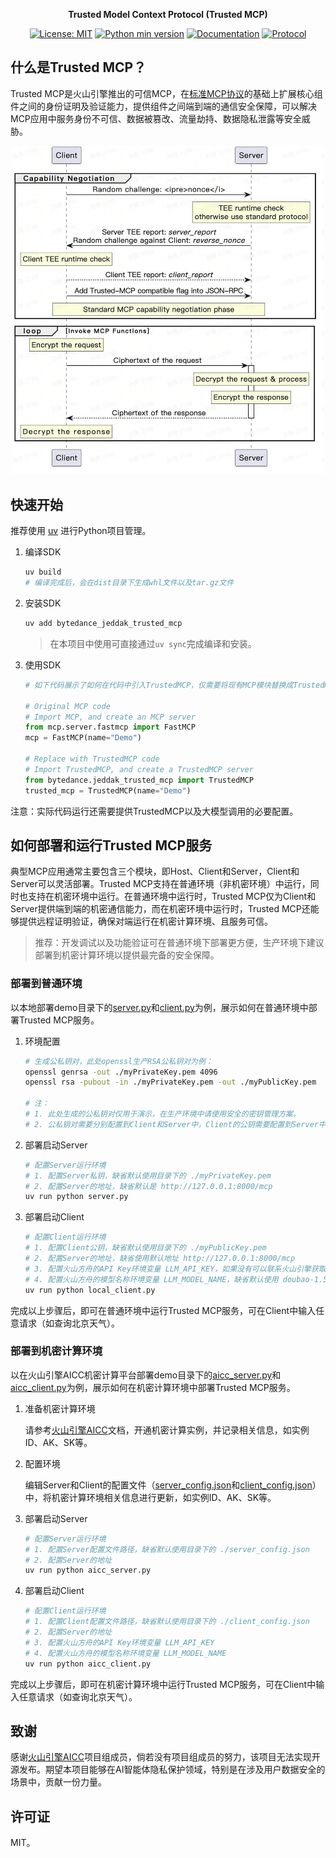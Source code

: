 <div align="center">

<strong>Trusted Model Context Protocol (Trusted MCP)</strong>

<!-- [![PyPI version](https://badge.fury.io/py/bytedance-jeddak-trusted-mcp.svg)](https://badge.fury.io/py/bytedance-jeddak-trusted-mcp)   -->
<!-- [![Python versions](https://img.shields.io/pypi/pyversions/bytedance-jeddak-trusted-mcp)](https://pypi.org/project/bytedance-jeddak-trusted-mcp/)   -->
[![License: MIT](https://img.shields.io/badge/License-MIT-yellow.svg)](./LICENSE)  [![Python min version](https://img.shields.io/badge/python-%3E%3D%203.11-blue.svg)](https://www.python.org/downloads/release/python-3110/)  [![Documentation](https://img.shields.io/badge/docs-latest-blue.svg)](./README.md)  [![Protocol](https://img.shields.io/badge/protocol-MCP-blue)](https://modelcontextprotocol.io/)

</div>

## 什么是Trusted MCP？

Trusted MCP是火山引擎推出的可信MCP，在[标准MCP协议](https://modelcontextprotocol.io/)的基础上扩展核心组件之间的身份证明及验证能力，提供组件之间端到端的通信安全保障，可以解决MCP应用中服务身份不可信、数据被篡改、流量劫持、数据隐私泄露等安全威胁。

<p align="center">
  <img src="./docs/trusted-mcp-1.png.jpg" width="500">
</p>

## 快速开始

推荐使用 [uv](https://docs.astral.sh/uv/getting-started/installation/#installing-uv) 进行Python项目管理。

1. 编译SDK
    ```bash
    uv build
    # 编译完成后，会在dist目录下生成whl文件以及tar.gz文件
    ```

2. 安装SDK
    ```bash
    uv add bytedance_jeddak_trusted_mcp
    ```
    > 在本项目中使用可直接通过`uv sync`完成编译和安装。


3. 使用SDK
    ```python
    # 如下代码展示了如何在代码中引入TrustedMCP，仅需要将现有MCP模块替换成TrustedMCP模块即可。

    # Original MCP code
    # Import MCP, and create an MCP server
    from mcp.server.fastmcp import FastMCP
    mcp = FastMCP(name="Demo")

    # Replace with TrustedMCP code
    # Import TrustedMCP, and create a TrustedMCP server
    from bytedance.jeddak_trusted_mcp import TrustedMCP
    trusted_mcp = TrustedMCP(name="Demo")
    ```

注意：实际代码运行还需要提供TrustedMCP以及大模型调用的必要配置。

## 如何部署和运行Trusted MCP服务

典型MCP应用通常主要包含三个模块，即Host、Client和Server，Client和Server可以灵活部署。Trusted MCP支持在普通环境（非机密环境）中运行，同时也支持在机密环境中运行。在普通环境中运行时，Trusted MCP仅为Client和Server提供端到端的机密通信能力，而在机密环境中运行时，Trusted MCP还能够提供远程证明验证，确保对端运行在机密计算环境、且服务可信。

> 推荐：开发调试以及功能验证可在普通环境下部署更方便，生产环境下建议部署到机密计算环境以提供最完备的安全保障。

### 部署到普通环境

以本地部署demo目录下的[server.py](./demo/server.py)和[client.py](./demo/local_client.py)为例，展示如何在普通环境中部署Trusted MCP服务。

1. 环境配置
    ```bash
    # 生成公私钥对，此处openssl生产RSA公私钥对为例：
    openssl genrsa -out ./myPrivateKey.pem 4096
    openssl rsa -pubout -in ./myPrivateKey.pem -out ./myPublicKey.pem

    # 注：
    # 1. 此处生成的公私钥对仅用于演示，在生产环境中请使用安全的密钥管理方案。
    # 2. 公私钥对需要分别配置到Client和Server中，Client的公钥需要配置到Server中，Server的公钥需要配置到Client中。
    ```

2. 部署启动Server
    ```bash
    # 配置Server运行环境
    # 1. 配置Server私钥，缺省默认使用目录下的 ./myPrivateKey.pem
    # 2. 配置Server的地址，缺省默认是 http://127.0.0.1:8000/mcp
    uv run python server.py
    ```
    
3. 部署启动Client
    ```bash
    # 配置Client运行环境
    # 1. 配置Client公钥，缺省默认使用目录下的 ./myPublicKey.pem
    # 2. 配置Server的地址，缺省使用默认地址 http://127.0.0.1:8000/mcp
    # 3. 配置火山方舟的API Key环境变量 LLM_API_KEY，如果没有可以联系火山引擎获取一个临时的API Key
    # 4. 配置火山方舟的模型名称环境变量 LLM_MODEL_NAME，缺省默认使用 doubao-1.5-pro-32k-250115
    uv run python local_client.py
    ```

完成以上步骤后，即可在普通环境中运行Trusted MCP服务，可在Client中输入任意请求（如查询北京天气）。

### 部署到机密计算环境

以在火山引擎AICC机密计算平台部署demo目录下的[aicc_server.py](./demo/aicc_server.py)和[aicc_client.py](./demo/aicc_client.py)为例，展示如何在机密计算环境中部署Trusted MCP服务。

1. 准备机密计算环境

    请参考[火山引擎AICC](https://www.volcengine.com/docs/85010/1408106?lang=zh)文档，开通机密计算实例，并记录相关信息，如实例ID、AK、SK等。

2. 配置环境

   编辑Server和Client的配置文件（[server_config.json](./demo/server_config.json)和[client_config.json](./demo/client_config.json)）中，将机密计算环境相关信息进行更新，如实例ID、AK、SK等。

3. 部署启动Server
    ```bash
    # 配置Server运行环境
    # 1. 配置Server配置文件路径，缺省默认使用目录下的 ./server_config.json
    # 2. 配置Server的地址
    uv run python aicc_server.py
    ```

4. 部署启动Client
    ```bash
    # 配置Client运行环境
    # 1. 配置Client配置文件路径，缺省默认使用目录下的 ./client_config.json
    # 2. 配置Server的地址
    # 3. 配置火山方舟的API Key环境变量 LLM_API_KEY
    # 4. 配置火山方舟的模型名称环境变量 LLM_MODEL_NAME
    uv run python aicc_client.py
    ```

完成以上步骤后，即可在机密计算环境中运行Trusted MCP服务，可在Client中输入任意请求（如查询北京天气）。

## 致谢
   感谢[火山引擎AICC](https://www.volcengine.com/docs/85010/1408106?lang=zh)项目组成员，倘若没有项目组成员的努力，该项目无法实现开源发布。期望本项目能够在AI智能体隐私保护领域，特别是在涉及用户数据安全的场景中，贡献一份力量。

## 许可证
   MIT。
